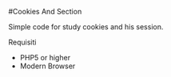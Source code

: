 
#Cookies And Section

Simple code for study cookies and his session.

  Requisiti
  - PHP5 or higher
  - Modern Browser
